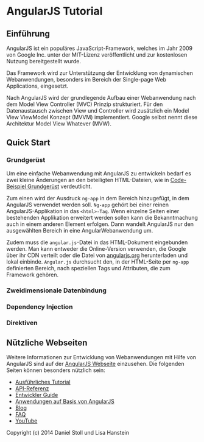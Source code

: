 AngularJS Tutorial
=================

## Einführung 

AngularJS ist ein populäres JavaScript-Framework, welches im Jahr 2009 von Google Inc. unter der MIT-Lizenz veröffentlicht und zur kostenlosen Nutzung bereitgestellt wurde. 

Das Framework wird zur Unterstützung der Entwicklung von dynamischen Webanwendungen, besonders im Bereich der Single-page Web Applications, eingesetzt. 

Nach AngularJS wird der grundlegende Aufbau einer Webanwendung nach dem Model View Controller (MVC) Prinzip strukturiert. Für den Datenaustausch zwischen View und Controller wird zusätzlich ein Model View ViewModel Konzept (MVVM) implementiert. Google selbst nennt diese Architektur Model View Whatever (MVW).

## Quick Start

### Grundgerüst

Um eine einfache Webanwendung mit AngularJS zu entwickeln bedarf es zwei kleine Änderungen an den beteiligten HTML-Dateien, wie in [Code-Beispiel Grundgerüst](https://github.com/dwstoll/dwstoll.github.io/blob/master/Codebeispiele/Grundgeruest.html) verdeutlicht. 

Zum einen wird der Ausdruck `ng-app` in dem Bereich hinzugefügt, in dem AngularJS verwendet werden soll. 
`Ng-app` gehört bei einer reinen AngularJS-Applikation in das `<html>-Tag`. Wenn einzelne Seiten einer bestehenden Applikation erweitert werden sollen kann die Bekanntmachung auch in einem anderen Element erfolgen. Dann wandelt AngularJS nur den ausgewählten Bereich in eine AngularWebanwendung um. 

Zudem muss die `angular.js`-Datei in das HTML-Dokument eingebunden werden. 
Man kann entweder die Online-Version verwenden, die Google über ihr CDN verteilt oder die Datei von [angularjs.org](angularjs.org) herunterladen und lokal einbinde. `Angular.js` durchsucht den, in der HTML-Seite per `ng-app` definierten Bereich, nach speziellen Tags und Attributen, die zum Framework gehören.

### Zweidimensionale Datenbindung

### Dependency Injection

### Direktiven

## Nützliche Webseiten

Weitere Informationen zur Entwicklung von Webanwendungen mit Hilfe von AngularJS sind auf der [AngularJS Webseite](https://angularjs.org/) einzusehen.
Die folgenden Seiten können besonders nützlich sein:

- [Ausführliches Tutorial](https://docs.angularjs.org/tutorial)
- [API-Referenz](https://docs.angularjs.org/api)
- [Entwickler Guide](https://docs.angularjs.org/guide)
- [Anwendungen auf Basis von AngularJS](https://builtwith.angularjs.org/)
- [Blog](http://blog.angularjs.org/)
- [FAQ](https://docs.angularjs.org/misc/faq)
- [YouTube](https://www.youtube.com/user/angularjs)


Copyright (c) 2014 Daniel Stoll und Lisa Hanstein

